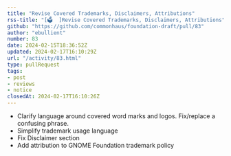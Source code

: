 ```yaml
---
title: "Revise Covered Trademarks, Disclaimers, Attributions"
rss-title: "[🗳️  ]Revise Covered Trademarks, Disclaimers, Attributions"
github: "https://github.com/commonhaus/foundation-draft/pull/83"
author: "ebullient"
number: 83
date: 2024-02-15T18:36:52Z
updated: 2024-02-17T16:10:29Z
url: "/activity/83.html"
type: pullRequest
tags:
- post
- reviews
- notice
closedAt: 2024-02-17T16:10:26Z
---
```

- Clarify language around covered word marks and logos. Fix/replace a confusing phrase.
- Simplify trademark usage language
- Fix Disclaimer section
- Add attribution to GNOME Foundation trademark policy

